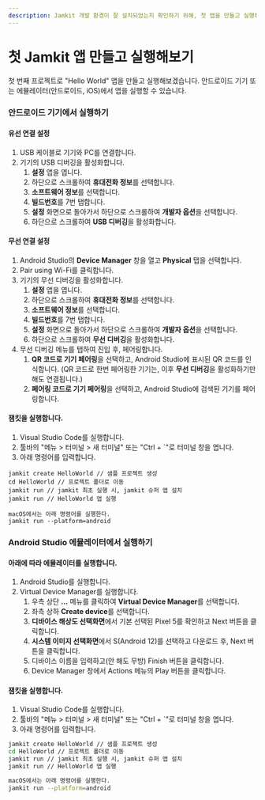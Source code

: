 ```yaml
---
description: Jamkit 개발 환경이 잘 설치되었는지 확인하기 위해, 첫 앱을 만들고 실행해봅니다.
---
```


# 첫 Jamkit 앱 만들고 실행해보기

첫 번째 프로젝트로 "Hello World" 앱을 만들고 실행해보겠습니다. 안드로이드 기기 또는 에뮬레이터(안드로이드, iOS)에서 앱을 실행할 수 있습니다.

### 안드로이드 기기에서 실행하기

#### 유선 연결 설정

1. USB 케이블로 기기와 PC를 연결합니다.
2. 기기의 USB 디버깅을 활성화합니다.
   1. **설정** 앱을 엽니다.
   2. 하단으로 스크롤하여 **휴대전화 정보**를 선택합니다.
   3. **소프트웨어 정보**를 선택합니다.
   4. **빌드번호**를 7번 탭합니다.
   5. **설정** 화면으로 돌아가서 하단으로 스크롤하여 **개발자 옵션**을 선택합니다.
   6. 하단으로 스크롤하여 **USB 디버깅**을 활성화합니다.

#### 무선 연결 설정

1. Android Studio의 **Device Manager** 창을 열고 **Physical** 탭을 선택합니다.
2. Pair using Wi-Fi를 클릭합니다.
3. 기기의 무선 디버깅을 활성화합니다.
   1. **설정** 앱을 엽니다.
   2. 하단으로 스크롤하여 **휴대전화 정보**를 선택합니다.
   3. **소프트웨어 정보**를 선택합니다.
   4. **빌드번호**를 7번 탭합니다.
   5. **설정** 화면으로 돌아가서 하단으로 스크롤하여 **개발자 옵션**을 선택합니다.
   6. 하단으로 스크롤하여 **무선 디버깅**을 활성화합니다.
4. 무선 디버깅 메뉴를 탭하여 진입 후, 페어링합니다.
   1. **QR 코드로 기기 페어링**을 선택하고, Android Studio에 표시된 QR 코드를 인식합니다. (QR 코드로 한번 페어링한 기기는, 이후 **무선 디버깅**을 활성화하기만 해도 연결됩니다.)
   2. **페어링 코드로 기기 페어링**을 선택하고, Android Studio에 검색된 기기를 페어링합니다.

#### 잼킷을 실행합니다.

1. Visual Studio Code를 실행합니다.
2. 툴바의 "메뉴 > 터미널 > 새 터미널" 또는 "Ctrl + \`"로 터미널 창을 엽니다.
3. 아래 명령어를 입력합니다.

```
jamkit create HelloWorld // 샘플 프로젝트 생성
cd HelloWorld // 프로젝트 폴더로 이동
jamkit run // jamkit 최초 실행 시, jamkit 슈퍼 앱 설치
jamkit run // HelloWorld 앱 실행

macOS에서는 아래 명령어를 실행한다.
jamkit run --platform=android
```

### Android Studio 에뮬레이터에서 실행하기

#### 아래에 따라 에뮬레이터를 실행합니다.

1. Android Studio를 실행합니다.
2. Virtual Device Manager를 실행합니다.
   1. 우측 상단 **...** 메뉴를 클릭하여 **Virtual Device Manager**를 선택합니다.
   2. 좌측 상하 **Create device**를 선택합니다.
   3. **디바이스 해상도 선택화면**에서 기본 선택된 Pixel 5를 확인하고 Next 버튼을 클릭합니다.
   4. **시스템 이미지 선택화면**에서 S(Android 12)를 선택하고 다운로드 후, Next 버튼을 클릭합니다.
   5. 디바이스 이름을 입력하고(안 해도 무방) Finish 버튼을 클릭합니다.
   6. Device Manager 창에서 Actions 메뉴의 Play 버튼을 클릭합니다.

#### 잼킷을 실행합니다.

1. Visual Studio Code를 실행합니다.
2. 툴바의 "메뉴 > 터미널 > 새 터미널" 또는 "Ctrl + \`"로 터미널 창을 엽니다.
3. 아래 명령어를 입력합니다.

```bash
jamkit create HelloWorld // 샘플 프로젝트 생성
cd HelloWorld // 프로젝트 폴더로 이동
jamkit run // jamkit 최초 실행 시, jamkit 슈퍼 앱 설치
jamkit run // HelloWorld 앱 실행

macOS에서는 아래 명령어를 실행한다.
jamkit run --platform=android
```
